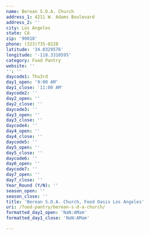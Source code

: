 ```yaml
---
name: Berean S.D.A. Church
address_1: 4211 W. Adams Boulevard
address_2: ''
city: Los Angeles
state: CA
zip: '90018'
phone: (323)735-0228
latitude: '34.0329576'
longitude: '-118.3310595'
category: Food Pantry
website: ''
'': ''
daycode1: Thu3rd
day1_open: '9:00 AM'
day1_close: '11:00 AM'
daycode2: ''
day2_open: ''
day2_close: ''
daycode3: ''
day3_open: ''
day3_close: ''
daycode4: ''
day4_open: ''
day4_close: ''
daycode5: ''
day5_open: ''
day5_close: ''
daycode6: ''
day6_open: ''
daycode7: ''
day7_open: ''
day7_close: ''
Year_Round (Y/N): ''
season_open: ''
season_close: ''
title: 'Berean S.D.A. Church, Food Oasis Los Angeles'
uri: /food-pantry/berean-s-d-a-church/
formatted_day1_open: 'NaN:AMam'
formatted_day1_close: 'NaN:AMam'

---
```

